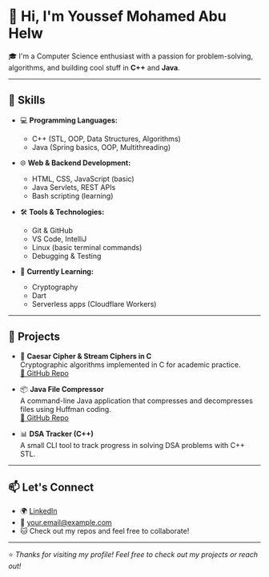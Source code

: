 <!---- 👋 Hi, I’m Youssef Mohamed Abu Helw
- 👀 I’m interested in computer science 
- 🌱 I’m currently learning Software Development 

- 💞️ I’m looking to collaborate on ...
- 📫 How to reach me ...
- 😄 Pronouns: ...
- ⚡ Fun fact: ...


YoussefAbuHelw/YoussefAbuHelw is a ✨ special ✨ repository because its `README.md` (this file) appears on your GitHub profile.
You can click the Preview link to take a look at your changes.
--->

# 👋 Hi, I'm Youssef Mohamed Abu Helw

🎓 I'm a Computer Science enthusiast with a passion for problem-solving, algorithms, and building cool stuff in **C++** and **Java**.

---

## 🚀 Skills

- 💻 **Programming Languages:**  
  - C++ (STL, OOP, Data Structures, Algorithms)  
  - Java (Spring basics, OOP, Multithreading)

- 🌐 **Web & Backend Development:**  
  - HTML, CSS, JavaScript (basic)  
  - Java Servlets, REST APIs  
  - Bash scripting (learning)

- 🛠️ **Tools & Technologies:**  
  - Git & GitHub  
  - VS Code, IntelliJ  
  - Linux (basic terminal commands)  
  - Debugging & Testing

- 🧠 **Currently Learning:**  
  - Cryptography  
  - Dart  
  - Serverless apps (Cloudflare Workers)

---

## 📂 Projects

- 🔐 **Caesar Cipher & Stream Ciphers in C**  
  Cryptographic algorithms implemented in C for academic practice.  
  [🔗 GitHub Repo](#)

- 📦 **Java File Compressor**  
  A command-line Java application that compresses and decompresses files using Huffman coding.  
  [🔗 GitHub Repo](#)

- 📊 **DSA Tracker (C++)**  
  A small CLI tool to track progress in solving DSA problems with C++ STL.

---

## 📫 Let's Connect

- 🌍 [LinkedIn](www.linkedin.com/in/youssef-mohamed-14717a340)
- 📧 [your.email@example.com](mailto:youssefmohamedseng@gmail.com)
- 🐱 Check out my repos and feel free to collaborate!

---

⭐ *Thanks for visiting my profile! Feel free to check out my projects or reach out!*
